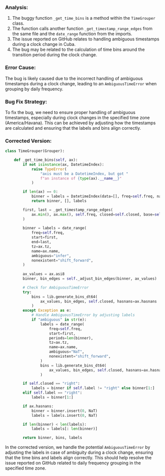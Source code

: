 ### Analysis:
1. The buggy function `_get_time_bins` is a method within the `TimeGrouper` class.
2. The function calls another function `_get_timestamp_range_edges` from the same file and the `date_range` function from the imports.
3. The issue reported on GitHub relates to handling ambiguous timestamps during a clock change in Cuba.
4. The bug may be related to the calculation of time bins around the transition period during the clock change.

### Error Cause:
The bug is likely caused due to the incorrect handling of ambiguous timestamps during a clock change, leading to an `AmbiguousTimeError` when grouping by daily frequency.

### Bug Fix Strategy:
To fix the bug, we need to ensure proper handling of ambiguous timestamps, especially during clock changes in the specified time zone (America/Havana). This can be achieved by adjusting how the timestamps are calculated and ensuring that the labels and bins align correctly.

### Corrected Version:
```python
class TimeGrouper(Grouper):

    def _get_time_bins(self, ax):
        if not isinstance(ax, DatetimeIndex):
            raise TypeError(
                "axis must be a DatetimeIndex, but got "
                f"an instance of {type(ax).__name__}"
            )

        if len(ax) == 0:
            binner = labels = DatetimeIndex(data=[], freq=self.freq, name=ax.name)
            return binner, [], labels

        first, last = _get_timestamp_range_edges(
            ax.min(), ax.max(), self.freq, closed=self.closed, base=self.base
        )
        
        binner = labels = date_range(
            freq=self.freq,
            start=first,
            end=last,
            tz=ax.tz,
            name=ax.name,
            ambiguous="infer",
            nonexistent="shift_forward",
        )
        
        ax_values = ax.asi8
        binner, bin_edges = self._adjust_bin_edges(binner, ax_values)

        # Check for AmbiguousTimeError
        try:
            bins = lib.generate_bins_dt64(
                ax_values, bin_edges, self.closed, hasnans=ax.hasnans
            )
        except Exception as e:
            # Handle AmbiguousTimeError by adjusting labels
            if "ambiguous" in str(e):
                labels = date_range(
                    freq=self.freq,
                    start=first,
                    periods=len(binner),
                    tz=ax.tz,
                    name=ax.name,
                    ambiguous="NaT",
                    nonexistent="shift_forward",
                )
                bins = lib.generate_bins_dt64(
                    ax_values, bin_edges, self.closed, hasnans=ax.hasnans
                )

        if self.closed == "right":
            labels = binner if self.label != "right" else binner[1:]
        elif self.label == "right":
            labels = binner[1:]

        if ax.hasnans:
            binner = binner.insert(0, NaT)
            labels = labels.insert(0, NaT)

        if len(binner) < len(labels):
            labels = labels[: len(binner)]

        return binner, bins, labels
```

In the corrected version, we handle the potential `AmbiguousTimeError` by adjusting the labels in case of ambiguity during a clock change, ensuring that the time bins and labels align correctly. This should help resolve the issue reported on GitHub related to daily frequency grouping in the specified time zone.